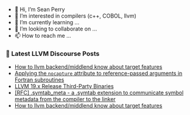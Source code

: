 - 👋 Hi, I’m Sean Perry
- 👀 I’m interested in compilers (c++, COBOL, llvm)
- 🌱 I’m currently learning ...
- 💞️ I’m looking to collaborate on ...
- 📫 How to reach me ...

<!---
s66perry/s66perry is a ✨ special ✨ repository because its `README.md` (this file) appears on your GitHub profile.
You can click the Preview link to take a look at your changes.
--->
### 📕 Latest LLVM Discourse Posts

<!-- DISCOURSE-LLVM:START -->
- [How to llvm backend/middlend know about target features](https://discourse.llvm.org/t/how-to-llvm-backend-middlend-know-about-target-features/82564#post_4)
- [Applying the `nocapture` attribute to reference-passed arguments in Fortran subroutines](https://discourse.llvm.org/t/applying-the-nocapture-attribute-to-reference-passed-arguments-in-fortran-subroutines/81401?page=2#post_22)
- [LLVM 19.x Release Third-Party Binaries](https://discourse.llvm.org/t/llvm-19-x-release-third-party-binaries/80374?page=2#post_41)
- [[RFC] .symtab_meta - a .symtab extension to communicate symbol metadata from the compiler to the linker](https://discourse.llvm.org/t/rfc-symtab-meta-a-symtab-extension-to-communicate-symbol-metadata-from-the-compiler-to-the-linker/82352#post_17)
- [How to llvm backend/middlend know about target features](https://discourse.llvm.org/t/how-to-llvm-backend-middlend-know-about-target-features/82564#post_3)
<!-- DISCOURSE-LLVM:END -->
